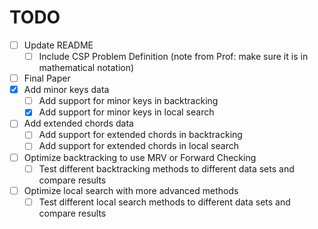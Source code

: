 # TODO
- [ ] Update README
  - [ ] Include CSP Problem Definition (note from Prof: make sure it is in mathematical notation)
- [ ] Final Paper
- [x] Add minor keys data
  - [ ] Add support for minor keys in backtracking
  - [x] Add support for minor keys in local search
- [ ] Add extended chords data
  - [ ] Add support for extended chords in backtracking
  - [ ] Add support for extended chords in local search
- [ ] Optimize backtracking to use MRV or Forward Checking
  - [ ] Test different backtracking methods to different data sets and compare results
- [ ] Optimize local search with more advanced methods
  - [ ] Test different local search methods to different data sets and compare results
